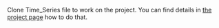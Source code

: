 Clone Time_Series file to work on the project. You can find details in [the project page](https://github.com/users/mustafa-tolu/projects/1/views/1?pane=info) how to do that.

